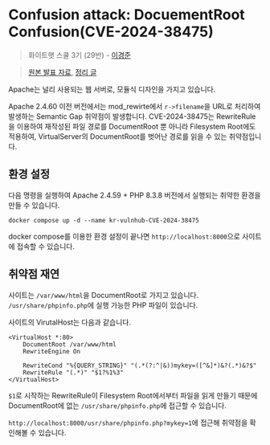 # Confusion attack: DocuementRoot Confusion(CVE-2024-38475)

> 화이트햇 스쿨 3기 (29반) - [이경준](https://github.com/nicknamemohaji)

> [원본 발표 자료](https://blog.orange.tw/posts/2024-08-confusion-attacks-en/), [정리 글](https://blog.kyungjle.kr/69)



Apache는 널리 사용되는 웹 서버로, 모듈식 디자인을 가지고 있습니다.

Apache 2.4.60 이전 버전에서는 mod_rewirte에서 `r->filename`을 URL로 처리하여 발생하는 Semantic Gap 취약점이 발생합니다. CVE-2024-38475는 RewriteRule을 이용하여 재작성된 파일 경로를 DocumentRoot 뿐 아니라 Filesystem Root에도 적용하여, VirtualServer의 DocumentRoot를 벗어난 경로를 읽을 수 있는 취약점입니다.



## 환경 설정

다음 명령을 실행하여 Apache 2.4.59 + PHP 8.3.8 버전에서 실행되는 취약한 환경을 만들 수 있습니다.

```
docker compose up -d --name kr-vulnhub-CVE-2024-38475
```



docker compose를 이용한 환경 설정이 끝나면 `http://localhost:8000`으로 사이트에 접속할 수 있습니다.



## 취약점 재연

사이트는 `/var/www/html`을 DocumentRoot로 가지고 있습니다. `/usr/share/phpinfo.php`에 실행 가능한 PHP 파일이 있습니다.



사이트의 VirutalHost는 다음과 같습니다.

```
<VirtualHost *:80>
    DocumentRoot /var/www/html
    RewriteEngine On

    RewriteCond "%{QUERY_STRING}" "(.*(?:^|&))mykey=([^&]*)&?(.*)&?$"
    RewriteRule "(.*)" "$1?%1%3"
</VirtualHost>
```



`$1`로 시작하는 RewriteRule이 Filesystem Root에서부터 파일을 읽게 만들기 때문에 DocumentRoot에 없는 `/usr/share/phpinfo.php`에 접근할 수 있습니다.



`http://localhost:8000/usr/share/phpinfo.php?mykey=1`에  접근해 취약점을 확인해볼 수 있습니다.